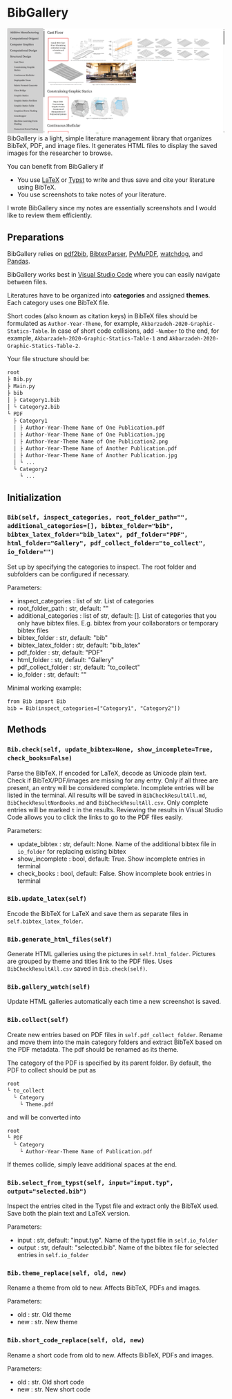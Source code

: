 # BibGallery
![img.png](img.png)
BibGallery is a light, simple literature management library that organizes BibTeX, PDF, and image files. It generates
HTML files to display the saved images for the researcher to browse.

You can benefit from BibGallery if

- You use [LaTeX](https://www.latex-project.org/) or [Typst](https://typst.app/) to write and thus save and cite your
  literature using BibTeX.
- You use screenshots to take notes of your literature.

I wrote BibGallery since my notes are essentially screenshots and I would like to review them efficiently.

## Preparations

BibGallery relies
on [pdf2bib](https://github.com/MicheleCotrufo/pdf2bib), [BibtexParser](https://bibtexparser.readthedocs.io/en/main/), [PyMuPDF](https://pymupdf.readthedocs.io/en/latest/index.html), [watchdog](https://github.com/gorakhargosh/watchdog), and [Pandas](https://pandas.pydata.org/).

BibGallery works best in [Visual Studio Code](https://code.visualstudio.com/) where you can easily navigate between
files.

Literatures have to be organized into **categories** and assigned **themes**. Each category uses one BibTeX file.

Short codes (also known as citation keys) in BibTeX files should be formulated as `Author-Year-Theme`, for
example, `Akbarzadeh-2020-Graphic-Statics-Table`. In case of short code collisions, add `-Number` to the end, for
example, `Akbarzadeh-2020-Graphic-Statics-Table-1` and `Akbarzadeh-2020-Graphic-Statics-Table-2`.

Your file structure should be:

```
root
├ Bib.py
├ Main.py
├ bib
│ ├ Category1.bib
│ └ Category2.bib
└ PDF
  ├ Category1
  │ ├ Author-Year-Theme Name of One Publication.pdf
  │ ├ Author-Year-Theme Name of One Publication.jpg
  │ ├ Author-Year-Theme Name of One Publication2.png
  │ ├ Author-Year-Theme Name of Another Publication.pdf
  │ ├ Author-Year-Theme Name of Another Publication.jpg
  │ └ ...
  └ Category2
    └ ...
```

## Initialization

### `Bib(self, inspect_categories, root_folder_path="", additional_categories=[], bibtex_folder="bib", bibtex_latex_folder="bib_latex", pdf_folder="PDF", html_folder="Gallery", pdf_collect_folder="to_collect", io_folder="")`

Set up by specifying the categories to inspect. The root folder and subfolders can be configured if necessary.

Parameters:

- inspect_categories : list of str. List of categories
- root_folder_path : str, default: ""
- additional_categories : list of str, default: []. List of categories that you only have bibtex files. E.g. bibtex from your collaborators or temporary bibtex files
- bibtex_folder : str, default: "bib"
- bibtex_latex_folder : str, default: "bib_latex"
- pdf_folder : str, default: "PDF"
- html_folder : str, default: "Gallery"
- pdf_collect_folder : str, default: "to_collect"
- io_folder : str, default: ""

Minimal working example:
```
from Bib import Bib
bib = Bib(inspect_categories=["Category1", "Category2"])
```

## Methods

### `Bib.check(self, update_bibtex=None, show_incomplete=True, check_books=False)`

Parse the BibTeX. If encoded for LaTeX, decode as Unicode plain text. Check if BibTeX/PDF/images are missing for any
entry. Only if all three are present, an entry will be considered complete. Incomplete entries will be listed in the
terminal. All results will be saved in `BibCheckResultAll.md`, `BibCheckResultNonBooks.md` and `BibCheckResultAll.csv`. Only complete entries
will be marked `t` in the results. Reviewing the results in Visual Studio Code allows you to click the links to go to
the PDF files easily.

Parameters:
- update_bibtex : str, default: None. Name of the additional bibtex file in `io_folder` for replacing existing bibtex
- show_incomplete : bool, default: True. Show incomplete entries in terminal
- check_books : bool, default: False. Show incomplete book entries in terminal

### `Bib.update_latex(self)`

Encode the BibTeX for LaTeX and save them as separate files in `self.bibtex_latex_folder`.

### `Bib.generate_html_files(self)`

Generate HTML galleries using the pictures in `self.html_folder`. Pictures are grouped by theme and titles link to the PDF files. Uses `BibCheckResultAll.csv` saved in `Bib.check(self)`.

### `Bib.gallery_watch(self)`

Update HTML galleries automatically each time a new screenshot is saved.

### `Bib.collect(self)`

Create new entries based on PDF files in `self.pdf_collect_folder`. Rename and move them into the main category folders and extract BibTeX based on the PDF
metadata. The pdf should be renamed as its theme.

The category of the PDF is specified by its parent folder. By default, the PDF to collect should be put as

```
root
└ to_collect
  └ Category
    └ Theme.pdf
```

and will be converted into


```
root
└ PDF
  └ Category
    └ Author-Year-Theme Name of Publication.pdf
```


If themes collide, simply leave additional spaces at the end.

### `Bib.select_from_typst(self, input="input.typ", output="selected.bib")`

Inspect the entries cited in the Typst file and extract only the BibTeX used. Save both the plain text and LaTeX
version.

Parameters:
- input : str, default: "input.typ". Name of the typst file in `self.io_folder`
- output : str, default: "selected.bib". Name of the bibtex file for selected entries in `self.io_folder`

### `Bib.theme_replace(self, old, new)`

Rename a theme from old to new. Affects BibTeX, PDFs and images.

Parameters:
- old : str. Old theme
- new : str. New theme


### `Bib.short_code_replace(self, old, new)`

Rename a short code from old to new. Affects BibTeX, PDFs and images.

Parameters:
- old : str. Old short code
- new : str. New short code
